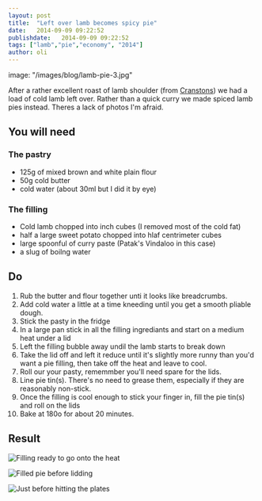 ```yaml
---
layout: post
title:  "Left over lamb becomes spicy pie"
date:   2014-09-09 09:22:52
publishdate:   2014-09-09 09:22:52
tags: ["lamb","pie","economy", "2014"]
author: oli
---
```

image: "/images/blog/lamb-pie-3.jpg"

After a rather excellent roast of lamb shoulder (from [Cranstons](http://www.cranstons.net/)) we had a load of cold lamb left over.  Rather than a quick curry we made spiced lamb pies instead.  Theres a lack of photos I'm afraid.


## You will need

### The pastry
* 125g of mixed brown and white plain flour
* 50g cold butter
* cold water (about 30ml but I did it by eye)

### The filling

* Cold lamb chopped into inch cubes (I removed most of the cold fat)
* half a large sweet potato chopped into hlaf centrimeter cubes
* large spoonful of curry paste (Patak's Vindaloo in this case)
* a slug of boilng water



## Do

1. Rub the butter and flour together unti it looks like breadcrumbs.
2. Add cold water a little at a time kneeding until you get a smooth pliable dough.
3. Stick the pasty in the fridge
4. In a large pan stick in all the filling ingrediants and start on a medium heat under a lid
5. Left the filling bubble away undil the lamb starts to break down
6. Take the lid off and left it reduce until it's slightly more runny than you'd want a pie filling, then take off the heat and leave to cool.
7. Roll our your pasty, rememmber you'll need spare for the lids.
8. Line pie tin(s).  There's no need to grease them, especially if they are reasonably non-stick.
9. Once the filling is cool enough to stick your finger in, fill the pie tin(s) and roll on the lids
10. Bake at 180o for about 20 minutes.

## Result

![Filling ready to go onto the heat](/images/blog/lamb-pie-1.jpg "Filling ready to go onto the heat")

![Filled pie before lidding](/images/blog/lamb-pie-2.jpg "Filled pie before lidding")

![Just before hitting the plates](/images/blog/lamb-pie-3.jpg "Just before hitting the plates")
